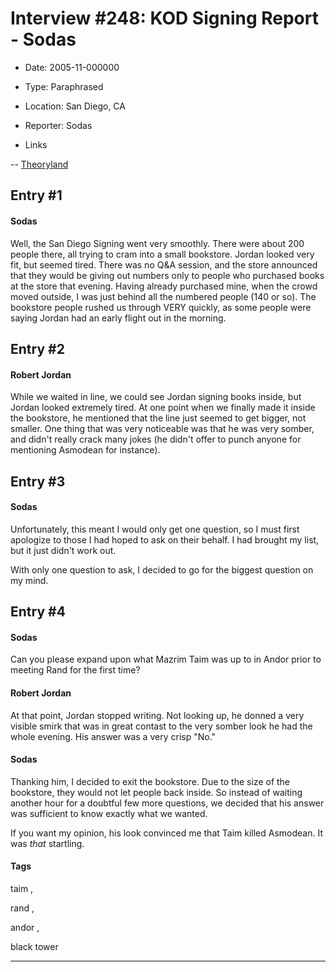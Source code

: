 # Interview #248: KOD Signing Report - Sodas

- Date: 2005-11-000000

- Type: Paraphrased

- Location: San Diego, CA

- Reporter: Sodas

- Links

-- [Theoryland](http://theoryland.yuku.com/topic/9890/t/San-Diego-Signing.htm#.ToTU7r-4LqY)


## Entry #1

#### Sodas

Well, the San Diego Signing went very smoothly. There were about 200 people there, all trying to cram into a small bookstore. Jordan looked very fit, but seemed tired. There was no Q&A session, and the store announced that they would be giving out numbers only to people who purchased books at the store that evening. Having already purchased mine, when the crowd moved outside, I was just behind all the numbered people (140 or so). The bookstore people rushed us through VERY quickly, as some people were saying Jordan had an early flight out in the morning.

## Entry #2

#### Robert Jordan

While we waited in line, we could see Jordan signing books inside, but Jordan looked extremely tired. At one point when we finally made it inside the bookstore, he mentioned that the line just seemed to get bigger, not smaller. One thing that was very noticeable was that he was very somber, and didn't really crack many jokes (he didn't offer to punch anyone for mentioning Asmodean for instance).

## Entry #3

#### Sodas

Unfortunately, this meant I would only get one question, so I must first apologize to those I had hoped to ask on their behalf. I had brought my list, but it just didn't work out.

With only one question to ask, I decided to go for the biggest question on my mind.

## Entry #4

#### Sodas

Can you please expand upon what Mazrim Taim was up to in Andor prior to meeting Rand for the first time?

#### Robert Jordan

At that point, Jordan stopped writing. Not looking up, he donned a very visible smirk that was in great contast to the very somber look he had the whole evening. His answer was a very crisp "No."

#### Sodas

Thanking him, I decided to exit the bookstore. Due to the size of the bookstore, they would not let people back inside. So instead of waiting another hour for a doubtful few more questions, we decided that his answer was sufficient to know exactly what we wanted.

If you want my opinion, his look convinced me that Taim killed Asmodean. It was
*that*
startling.

#### Tags

taim
,

rand
,

andor
,

black tower


---

